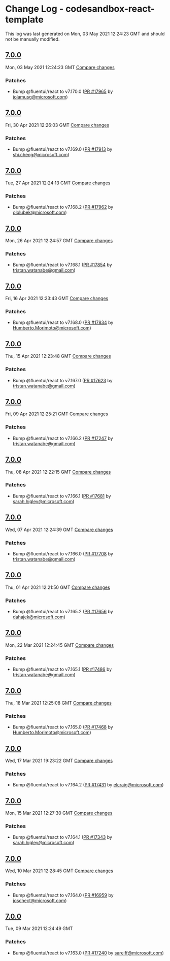 # Change Log - codesandbox-react-template

This log was last generated on Mon, 03 May 2021 12:24:23 GMT and should not be manually modified.

<!-- Start content -->

## [7.0.0](https://github.com/microsoft/fluentui/tree/codesandbox-react-template_v7.0.0)

Mon, 03 May 2021 12:24:23 GMT 
[Compare changes](https://github.com/microsoft/fluentui/compare/codesandbox-react-template_v7.0.0..codesandbox-react-template_v7.0.0)

### Patches

- Bump @fluentui/react to v7.170.0 ([PR #17965](https://github.com/microsoft/fluentui/pull/17965) by jolamusg@microsoft.com)

## [7.0.0](https://github.com/microsoft/fluentui/tree/codesandbox-react-template_v7.0.0)

Fri, 30 Apr 2021 12:26:03 GMT 
[Compare changes](https://github.com/microsoft/fluentui/compare/codesandbox-react-template_v7.0.0..codesandbox-react-template_v7.0.0)

### Patches

- Bump @fluentui/react to v7.169.0 ([PR #17913](https://github.com/microsoft/fluentui/pull/17913) by shi.cheng@microsoft.com)

## [7.0.0](https://github.com/microsoft/fluentui/tree/codesandbox-react-template_v7.0.0)

Tue, 27 Apr 2021 12:24:13 GMT 
[Compare changes](https://github.com/microsoft/fluentui/compare/codesandbox-react-template_v7.0.0..codesandbox-react-template_v7.0.0)

### Patches

- Bump @fluentui/react to v7.168.2 ([PR #17962](https://github.com/microsoft/fluentui/pull/17962) by ololubek@microsoft.com)

## [7.0.0](https://github.com/microsoft/fluentui/tree/codesandbox-react-template_v7.0.0)

Mon, 26 Apr 2021 12:24:57 GMT 
[Compare changes](https://github.com/microsoft/fluentui/compare/codesandbox-react-template_v7.0.0..codesandbox-react-template_v7.0.0)

### Patches

- Bump @fluentui/react to v7.168.1 ([PR #17854](https://github.com/microsoft/fluentui/pull/17854) by tristan.watanabe@gmail.com)

## [7.0.0](https://github.com/microsoft/fluentui/tree/codesandbox-react-template_v7.0.0)

Fri, 16 Apr 2021 12:23:43 GMT 
[Compare changes](https://github.com/microsoft/fluentui/compare/codesandbox-react-template_v7.0.0..codesandbox-react-template_v7.0.0)

### Patches

- Bump @fluentui/react to v7.168.0 ([PR #17834](https://github.com/microsoft/fluentui/pull/17834) by Humberto.Morimoto@microsoft.com)

## [7.0.0](https://github.com/microsoft/fluentui/tree/codesandbox-react-template_v7.0.0)

Thu, 15 Apr 2021 12:23:48 GMT 
[Compare changes](https://github.com/microsoft/fluentui/compare/codesandbox-react-template_v7.0.0..codesandbox-react-template_v7.0.0)

### Patches

- Bump @fluentui/react to v7.167.0 ([PR #17623](https://github.com/microsoft/fluentui/pull/17623) by tristan.watanabe@gmail.com)

## [7.0.0](https://github.com/microsoft/fluentui/tree/codesandbox-react-template_v7.0.0)

Fri, 09 Apr 2021 12:25:21 GMT 
[Compare changes](https://github.com/microsoft/fluentui/compare/codesandbox-react-template_v7.0.0..codesandbox-react-template_v7.0.0)

### Patches

- Bump @fluentui/react to v7.166.2 ([PR #17247](https://github.com/microsoft/fluentui/pull/17247) by tristan.watanabe@gmail.com)

## [7.0.0](https://github.com/microsoft/fluentui/tree/codesandbox-react-template_v7.0.0)

Thu, 08 Apr 2021 12:22:15 GMT 
[Compare changes](https://github.com/microsoft/fluentui/compare/codesandbox-react-template_v7.0.0..codesandbox-react-template_v7.0.0)

### Patches

- Bump @fluentui/react to v7.166.1 ([PR #17681](https://github.com/microsoft/fluentui/pull/17681) by sarah.higley@microsoft.com)

## [7.0.0](https://github.com/microsoft/fluentui/tree/codesandbox-react-template_v7.0.0)

Wed, 07 Apr 2021 12:24:39 GMT 
[Compare changes](https://github.com/microsoft/fluentui/compare/codesandbox-react-template_v7.0.0..codesandbox-react-template_v7.0.0)

### Patches

- Bump @fluentui/react to v7.166.0 ([PR #17708](https://github.com/microsoft/fluentui/pull/17708) by tristan.watanabe@gmail.com)

## [7.0.0](https://github.com/microsoft/fluentui/tree/codesandbox-react-template_v7.0.0)

Thu, 01 Apr 2021 12:21:50 GMT 
[Compare changes](https://github.com/microsoft/fluentui/compare/codesandbox-react-template_v7.0.0..codesandbox-react-template_v7.0.0)

### Patches

- Bump @fluentui/react to v7.165.2 ([PR #17656](https://github.com/microsoft/fluentui/pull/17656) by dahajek@microsoft.com)

## [7.0.0](https://github.com/microsoft/fluentui/tree/codesandbox-react-template_v7.0.0)

Mon, 22 Mar 2021 12:24:45 GMT 
[Compare changes](https://github.com/microsoft/fluentui/compare/codesandbox-react-template_v7.0.0..codesandbox-react-template_v7.0.0)

### Patches

- Bump @fluentui/react to v7.165.1 ([PR #17486](https://github.com/microsoft/fluentui/pull/17486) by tristan.watanabe@gmail.com)

## [7.0.0](https://github.com/microsoft/fluentui/tree/codesandbox-react-template_v7.0.0)

Thu, 18 Mar 2021 12:25:08 GMT 
[Compare changes](https://github.com/microsoft/fluentui/compare/codesandbox-react-template_v7.0.0..codesandbox-react-template_v7.0.0)

### Patches

- Bump @fluentui/react to v7.165.0 ([PR #17468](https://github.com/microsoft/fluentui/pull/17468) by Humberto.Morimoto@microsoft.com)

## [7.0.0](https://github.com/microsoft/fluentui/tree/codesandbox-react-template_v7.0.0)

Wed, 17 Mar 2021 19:23:22 GMT 
[Compare changes](https://github.com/microsoft/fluentui/compare/codesandbox-react-template_v7.0.0..codesandbox-react-template_v7.0.0)

### Patches

- Bump @fluentui/react to v7.164.2 ([PR #17431](https://github.com/microsoft/fluentui/pull/17431) by elcraig@microsoft.com)

## [7.0.0](https://github.com/microsoft/fluentui/tree/codesandbox-react-template_v7.0.0)

Mon, 15 Mar 2021 12:27:30 GMT 
[Compare changes](https://github.com/microsoft/fluentui/compare/codesandbox-react-template_v7.0.0..codesandbox-react-template_v7.0.0)

### Patches

- Bump @fluentui/react to v7.164.1 ([PR #17343](https://github.com/microsoft/fluentui/pull/17343) by sarah.higley@microsoft.com)

## [7.0.0](https://github.com/microsoft/fluentui/tree/codesandbox-react-template_v7.0.0)

Wed, 10 Mar 2021 12:28:45 GMT 
[Compare changes](https://github.com/microsoft/fluentui/compare/codesandbox-react-template_v7.0.0..codesandbox-react-template_v7.0.0)

### Patches

- Bump @fluentui/react to v7.164.0 ([PR #16959](https://github.com/microsoft/fluentui/pull/16959) by joschect@microsoft.com)

## [7.0.0](https://github.com/microsoft/fluentui/tree/codesandbox-react-template_v7.0.0)

Tue, 09 Mar 2021 12:24:49 GMT

### Patches

- Bump @fluentui/react to v7.163.0 ([PR #17240](https://github.com/microsoft/fluentui/pull/17240) by sareiff@microsoft.com)
